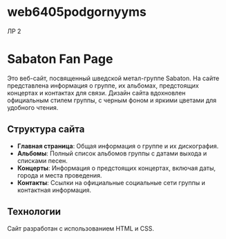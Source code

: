 # web6405podgornyyms

ЛР 2

# Sabaton Fan Page

Это веб-сайт, посвященный шведской метал-группе Sabaton. На сайте представлена информация о группе, их альбомах, предстоящих концертах и контактах для связи. Дизайн сайта вдохновлен официальным стилем группы, с черным фоном и яркими цветами для удобного чтения.

## Структура сайта

- **Главная страница**: Общая информация о группе и их дискография.
- **Альбомы**: Полный список альбомов группы с датами выхода и списками песен.
- **Концерты**: Информация о предстоящих концертах, включая даты, города и места проведения.
- **Контакты**: Ссылки на официальные социальные сети группы и контактная информация.

## Технологии

Сайт разработан с использованием HTML и CSS.
